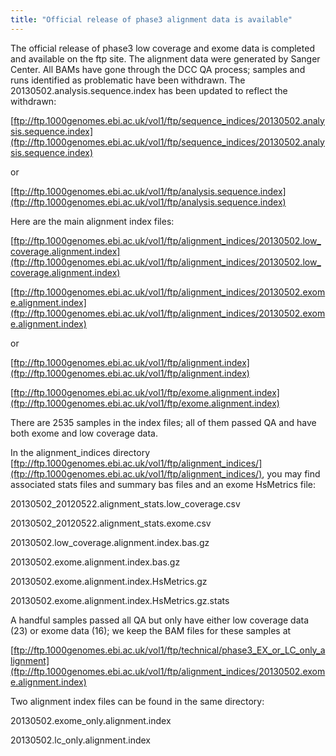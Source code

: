 ```yaml
---
title: "Official release of phase3 alignment data is available"
---
```


The official release of phase3 low coverage and exome data is completed and available on the ftp site. The alignment data were generated by Sanger Center.  All BAMs have gone through the DCC QA process; samples and runs identified as problematic have been withdrawn. The 20130502.analysis.sequence.index has been updated to reflect the withdrawn:  

[ftp://ftp.1000genomes.ebi.ac.uk/vol1/ftp/sequence_indices/20130502.analysis.sequence.index](ftp://ftp.1000genomes.ebi.ac.uk/vol1/ftp/sequence_indices/20130502.analysis.sequence.index)

or

[ftp://ftp.1000genomes.ebi.ac.uk/vol1/ftp/analysis.sequence.index](ftp://ftp.1000genomes.ebi.ac.uk/vol1/ftp/analysis.sequence.index)

Here are the main alignment index files: 

[ftp://ftp.1000genomes.ebi.ac.uk/vol1/ftp/alignment_indices/20130502.low_coverage.alignment.index](ftp://ftp.1000genomes.ebi.ac.uk/vol1/ftp/alignment_indices/20130502.low_coverage.alignment.index) 

[ftp://ftp.1000genomes.ebi.ac.uk/vol1/ftp/alignment_indices/20130502.exome.alignment.index](ftp://ftp.1000genomes.ebi.ac.uk/vol1/ftp/alignment_indices/20130502.exome.alignment.index)  

or

[ftp://ftp.1000genomes.ebi.ac.uk/vol1/ftp/alignment.index](ftp://ftp.1000genomes.ebi.ac.uk/vol1/ftp/alignment.index) 

[ftp://ftp.1000genomes.ebi.ac.uk/vol1/ftp/exome.alignment.index](ftp://ftp.1000genomes.ebi.ac.uk/vol1/ftp/exome.alignment.index) 

There are 2535 samples in the index files; all of them passed QA and have both exome and low coverage data.

In the alignment_indices directory [ftp://ftp.1000genomes.ebi.ac.uk/vol1/ftp/alignment_indices/](ftp://ftp.1000genomes.ebi.ac.uk/vol1/ftp/alignment_indices/), you may find associated stats files and summary bas files and an exome HsMetrics file:

20130502_20120522.alignment_stats.low_coverage.csv

20130502_20120522.alignment_stats.exome.csv

20130502.low_coverage.alignment.index.bas.gz

20130502.exome.alignment.index.bas.gz  

20130502.exome.alignment.index.HsMetrics.gz

20130502.exome.alignment.index.HsMetrics.gz.stats  

A handful samples passed all QA but only have either low coverage data (23) or exome data (16); we keep the BAM files for these samples at

[ftp://ftp.1000genomes.ebi.ac.uk/vol1/ftp/technical/phase3_EX_or_LC_only_alignment](ftp://ftp.1000genomes.ebi.ac.uk/vol1/ftp/alignment_indices/20130502.exome.alignment.index)

Two alignment index files can be found in the same directory:

20130502.exome_only.alignment.index

20130502.lc_only.alignment.index
